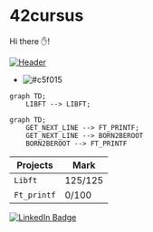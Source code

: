 # 42cursus
Hi there ✋!

[![Header](https://www.42lausanne.ch/wp-content/uploads/2021/02/Holy-Graph.png "Header")](https://42lausanne.ch/formation-informatique-42//)
- ![#c5f015](https://via.placeholder.com/15/c5f015/c5f015.png)

```mermaid
graph TD;
    LIBFT --> LIBFT;
```
```mermaid
graph TD;
    GET_NEXT_LINE --> FT_PRINTF;
    GET_NEXT_LINE --> BORN2BEROOT
    BORN2BEROOT --> FT_PRINTF
```

| Projects | Mark |
| --- | --- |
| `Libft` | 125/125 |
| `Ft_printf` | 0/100 |

[![LinkedIn Badge](https://img.shields.io/badge/LinkedIn-Profile-informational?style=flat&logo=linkedin&logoColor=white&color=0D76A8)](https://www.linkedin.com/in/yassine-bouhaik-34593219a/)

